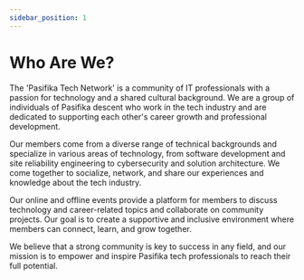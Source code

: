 ```yaml
---
sidebar_position: 1
---
```


# Who Are We?

The 'Pasifika Tech Network' is a community of IT professionals with a passion for technology and a shared cultural background. We are a group of individuals of Pasifika descent who work in the tech industry and are dedicated to supporting each other's career growth and professional development.

Our members come from a diverse range of technical backgrounds and specialize in various areas of technology, from software development and site reliability engineering to cybersecurity and solution architecture. We come together to socialize, network, and share our experiences and knowledge about the tech industry.

Our online and offline events provide a platform for members to discuss technology and career-related topics and collaborate on community projects. Our goal is to create a supportive and inclusive environment where members can connect, learn, and grow together.

We believe that a strong community is key to success in any field, and our mission is to empower and inspire Pasifika tech professionals to reach their full potential.
